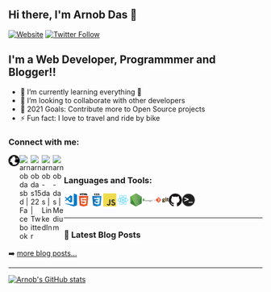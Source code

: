 ## Hi there, I'm Arnob Das 👋

[![Website](https://img.shields.io/website?label=arnob%20das&logo=ionic&style=for-the-badge&url=https%3A%2F%2Farnobdas.netlify.app%2F)](https://arnobdas.netlify.app)
[![Twitter Follow](https://img.shields.io/twitter/follow/arnobdas1522?color=1DA1F2&logo=twitter&style=for-the-badge)](https://twitter.com/intent/follow?original_referer=https%3A%2F%2Fpublish.twitter.com%2F&ref_src=twsrc%5Etfw&screen_name=arnobdas1522&tw_p=followbutton)

## I'm a Web Developer, Programmmer and Blogger!!

- 🌱 I’m currently learning everything 🤣
- 👯 I’m looking to collaborate with other developers
- 🥅 2021 Goals: Contribute more to Open Source projects
- ⚡ Fun fact: I love to travel and ride by bike 



### Connect with me:

[<img align="left" alt="arnobdas.netlify.app" width="22px" src="https://raw.githubusercontent.com/iconic/open-iconic/master/svg/globe.svg" />][website]
[<img align="left" alt="arnobdasbd | Facebook" width="22px" src="https://cdn.jsdelivr.net/npm/simple-icons@v3/icons/facebook.svg" />][facebook]
[<img align="left" alt="arnobdas1522 | Twitter" width="22px" src="https://cdn.jsdelivr.net/npm/simple-icons@v3/icons/twitter.svg" />][twitter]
[<img align="left" alt="arnob-das | LinkedIn" width="22px" src="https://cdn.jsdelivr.net/npm/simple-icons@v3/icons/linkedin.svg" />][linkedin]
[<img align="left" alt="arnob-das | Medium" width="22px" src="https://cdn.jsdelivr.net/npm/simple-icons@v3/icons/medium.svg" />][medium]

<br />

### Languages and Tools:

[<img align="left" alt="Visual Studio Code" width="26px" src="https://raw.githubusercontent.com/github/explore/80688e429a7d4ef2fca1e82350fe8e3517d3494d/topics/visual-studio-code/visual-studio-code.png" />][website]
[<img align="left" alt="HTML5" width="26px" src="https://raw.githubusercontent.com/github/explore/80688e429a7d4ef2fca1e82350fe8e3517d3494d/topics/html/html.png" />][website]
[<img align="left" alt="CSS3" width="26px" src="https://raw.githubusercontent.com/github/explore/80688e429a7d4ef2fca1e82350fe8e3517d3494d/topics/css/css.png" />][website]
[<img align="left" alt="JavaScript" width="26px" src="https://raw.githubusercontent.com/github/explore/80688e429a7d4ef2fca1e82350fe8e3517d3494d/topics/javascript/javascript.png" />][website]
[<img align="left" alt="React" width="26px" src="https://raw.githubusercontent.com/github/explore/80688e429a7d4ef2fca1e82350fe8e3517d3494d/topics/react/react.png" />][website]
[<img align="left" alt="Node.js" width="26px" src="https://raw.githubusercontent.com/github/explore/80688e429a7d4ef2fca1e82350fe8e3517d3494d/topics/nodejs/nodejs.png" />][website]
[<img align="left" alt="MongoDB" width="26px" src="https://raw.githubusercontent.com/github/explore/80688e429a7d4ef2fca1e82350fe8e3517d3494d/topics/mongodb/mongodb.png" />][website]
[<img align="left" alt="Git" width="26px" src="https://raw.githubusercontent.com/github/explore/80688e429a7d4ef2fca1e82350fe8e3517d3494d/topics/git/git.png" />][website]
[<img align="left" alt="GitHub" width="26px" src="https://raw.githubusercontent.com/github/explore/78df643247d429f6cc873026c0622819ad797942/topics/github/github.png" />][website]
[<img align="left" alt="Terminal" width="26px" src="https://raw.githubusercontent.com/github/explore/80688e429a7d4ef2fca1e82350fe8e3517d3494d/topics/terminal/terminal.png" />][website]

<br />
<br />

---

### 📕 Latest Blog Posts
<!-- BLOG-POST-LIST:START -->
<!-- BLOG-POST-LIST:END -->

➡️ [more blog posts...](https://arnob-das.medium.com/)

---

[![Arnob's GitHub stats](https://github-readme-stats.vercel.app/api?username=arnob-das)](https://github.com/arnob-das/github-readme-stats)

<!-- ---
[![Top Langs](https://github-readme-stats.vercel.app/api/top-langs/?username=arnob-dasa&layout=compact)](https://github.com/arnob-das/github-readme-stats) -->


[website]: https://arnobdas.netlify.app
[twitter]: https://twitter.com/ArnobDas1522
[linkedin]: https://www.linkedin.com/in/arnob-das/
[medium]: https://arnob-das.medium.com/
[facebook]: https://www.facebook.com/arnobdasbd
